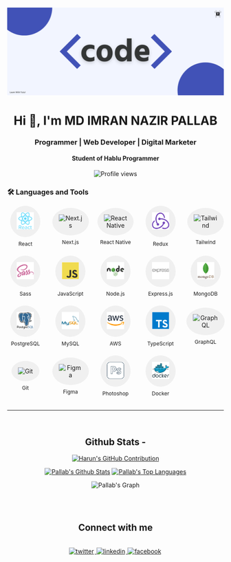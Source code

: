 ![I am pallab947](https://github.com/pallab947/pallab947/blob/main/code.png)

<h1 align="center">Hi 👋, I'm MD IMRAN NAZIR PALLAB</h1>
<h3 align="center">Programmer | Web Developer | Digital Marketer </h3>
<h4 align="center">Student of Hablu Programmer</h4>

<div align="center">

![Profile views](https://komarev.com/ghpvc/?username=pallab947&color=red)

<h3 align="left">🛠️ Languages and Tools</h3>

  <!-- Styled Tech Stack Icons -->
<div style="display: grid; grid-template-columns: repeat(auto-fit, minmax(80px, 1fr)); gap: 20px; text-align: center; justify-items: center; align-items: center;">

  <!-- Icon Template Example -->
  <div style="display: flex; flex-direction: column; align-items: center;">
    <div style="background: #f0f0f0; border-radius: 50%; padding: 15px;">
      <img src="https://raw.githubusercontent.com/devicons/devicon/master/icons/react/react-original-wordmark.svg" alt="React" width="40" height="40"/>
    </div>
    <span style="margin-top: 8px; font-size: 12px;">React</span>
  </div>

  <!-- Repeat for all icons -->
  <div style="display: flex; flex-direction: column; align-items: center;">
    <div style="background: #f0f0f0; border-radius: 50%; padding: 15px;">
      <img src="https://cdn.worldvectorlogo.com/logos/nextjs-2.svg" alt="Next.js" width="40" height="40"/>
    </div>
    <span style="margin-top: 8px; font-size: 12px;">Next.js</span>
  </div>

  <div style="display: flex; flex-direction: column; align-items: center;">
    <div style="background: #f0f0f0; border-radius: 50%; padding: 15px;">
      <img src="https://reactnative.dev/img/header_logo.svg" alt="React Native" width="40" height="40"/>
    </div>
    <span style="margin-top: 8px; font-size: 12px;">React Native</span>
  </div>

  <div style="display: flex; flex-direction: column; align-items: center;">
    <div style="background: #f0f0f0; border-radius: 50%; padding: 15px;">
      <img src="https://raw.githubusercontent.com/devicons/devicon/master/icons/redux/redux-original.svg" alt="Redux" width="40" height="40"/>
    </div>
    <span style="margin-top: 8px; font-size: 12px;">Redux</span>
  </div>

  <div style="display: flex; flex-direction: column; align-items: center;">
    <div style="background: #f0f0f0; border-radius: 50%; padding: 15px;">
      <img src="https://www.vectorlogo.zone/logos/tailwindcss/tailwindcss-icon.svg" alt="Tailwind" width="40" height="40"/>
    </div>
    <span style="margin-top: 8px; font-size: 12px;">Tailwind</span>
  </div>

  <div style="display: flex; flex-direction: column; align-items: center;">
    <div style="background: #f0f0f0; border-radius: 50%; padding: 15px;">
      <img src="https://raw.githubusercontent.com/devicons/devicon/master/icons/sass/sass-original.svg" alt="Sass" width="40" height="40"/>
    </div>
    <span style="margin-top: 8px; font-size: 12px;">Sass</span>
  </div>

  <div style="display: flex; flex-direction: column; align-items: center;">
    <div style="background: #f0f0f0; border-radius: 50%; padding: 15px;">
      <img src="https://raw.githubusercontent.com/devicons/devicon/master/icons/javascript/javascript-original.svg" alt="JavaScript" width="40" height="40"/>
    </div>
    <span style="margin-top: 8px; font-size: 12px;">JavaScript</span>
  </div>

  <!-- Backend -->
  <div style="display: flex; flex-direction: column; align-items: center;">
    <div style="background: #f0f0f0; border-radius: 50%; padding: 15px;">
      <img src="https://raw.githubusercontent.com/devicons/devicon/master/icons/nodejs/nodejs-original-wordmark.svg" alt="Node.js" width="40" height="40"/>
    </div>
    <span style="margin-top: 8px; font-size: 12px;">Node.js</span>
  </div>

  <div style="display: flex; flex-direction: column; align-items: center;">
    <div style="background: #f0f0f0; border-radius: 50%; padding: 15px;">
      <img src="https://raw.githubusercontent.com/devicons/devicon/master/icons/express/express-original-wordmark.svg" alt="Express.js" width="40" height="40"/>
    </div>
    <span style="margin-top: 8px; font-size: 12px;">Express.js</span>
  </div>

  <div style="display: flex; flex-direction: column; align-items: center;">
    <div style="background: #f0f0f0; border-radius: 50%; padding: 15px;">
      <img src="https://raw.githubusercontent.com/devicons/devicon/master/icons/mongodb/mongodb-original-wordmark.svg" alt="MongoDB" width="40" height="40"/>
    </div>
    <span style="margin-top: 8px; font-size: 12px;">MongoDB</span>
  </div>

  <div style="display: flex; flex-direction: column; align-items: center;">
    <div style="background: #f0f0f0; border-radius: 50%; padding: 15px;">
      <img src="https://raw.githubusercontent.com/devicons/devicon/master/icons/postgresql/postgresql-original-wordmark.svg" alt="PostgreSQL" width="40" height="40"/>
    </div>
    <span style="margin-top: 8px; font-size: 12px;">PostgreSQL</span>
  </div>

  <div style="display: flex; flex-direction: column; align-items: center;">
    <div style="background: #f0f0f0; border-radius: 50%; padding: 15px;">
      <img src="https://raw.githubusercontent.com/devicons/devicon/master/icons/mysql/mysql-original-wordmark.svg" alt="MySQL" width="40" height="40"/>
    </div>
    <span style="margin-top: 8px; font-size: 12px;">MySQL</span>
  </div>

  <!-- Others -->
  <div style="display: flex; flex-direction: column; align-items: center;">
    <div style="background: #f0f0f0; border-radius: 50%; padding: 15px;">
      <img src="https://raw.githubusercontent.com/devicons/devicon/master/icons/amazonwebservices/amazonwebservices-original-wordmark.svg" alt="AWS" width="40" height="40"/>
    </div>
    <span style="margin-top: 8px; font-size: 12px;">AWS</span>
  </div>

  <div style="display: flex; flex-direction: column; align-items: center;">
    <div style="background: #f0f0f0; border-radius: 50%; padding: 15px;">
      <img src="https://raw.githubusercontent.com/devicons/devicon/master/icons/typescript/typescript-original.svg" alt="TypeScript" width="40" height="40"/>
    </div>
    <span style="margin-top: 8px; font-size: 12px;">TypeScript</span>
  </div>

  <div style="display: flex; flex-direction: column; align-items: center;">
    <div style="background: #f0f0f0; border-radius: 50%; padding: 15px;">
      <img src="https://www.vectorlogo.zone/logos/graphql/graphql-icon.svg" alt="GraphQL" width="40" height="40"/>
    </div>
    <span style="margin-top: 8px; font-size: 12px;">GraphQL</span>
  </div>

  <div style="display: flex; flex-direction: column; align-items: center;">
    <div style="background: #f0f0f0; border-radius: 50%; padding: 15px;">
      <img src="https://www.vectorlogo.zone/logos/git-scm/git-scm-icon.svg" alt="Git" width="40" height="40"/>
    </div>
    <span style="margin-top: 8px; font-size: 12px;">Git</span>
  </div>

  <div style="display: flex; flex-direction: column; align-items: center;">
    <div style="background: #f0f0f0; border-radius: 50%; padding: 15px;">
      <img src="https://www.vectorlogo.zone/logos/figma/figma-icon.svg" alt="Figma" width="40" height="40"/>
    </div>
    <span style="margin-top: 8px; font-size: 12px;">Figma</span>
  </div>

  <div style="display: flex; flex-direction: column; align-items: center;">
    <div style="background: #f0f0f0; border-radius: 50%; padding: 15px;">
      <img src="https://raw.githubusercontent.com/devicons/devicon/master/icons/photoshop/photoshop-line.svg" alt="Photoshop" width="40" height="40"/>
    </div>
    <span style="margin-top: 8px; font-size: 12px;">Photoshop</span>
  </div>

  <div style="display: flex; flex-direction: column; align-items: center;">
    <div style="background: #f0f0f0; border-radius: 50%; padding: 15px;">
      <img src="https://raw.githubusercontent.com/devicons/devicon/master/icons/docker/docker-original-wordmark.svg" alt="Docker" width="40" height="40"/>
    </div>
    <span style="margin-top: 8px; font-size: 12px;">Docker</span>
  </div>

</div>

  
  
    
<br/>
<hr/>
<br/>

## Github Stats -

<p align="center">
  <a href="https://github.com/pallab947">
    <img src="https://github-profile-summary-cards.vercel.app/api/cards/profile-details?username=pallab947&theme=radical" alt="Harun's GitHub Contribution"/>
  </a>
</p>

<a> 
    <a href="https://github.com/pallab947"><img alt="Pallab's Github Stats" src="https://denvercoder1-github-readme-stats.vercel.app/api?username=pallab947&show_icons=true&count_private=true&theme=react&border_color=7F3FBF&bg_color=0D1117&title_color=F85D7F&icon_color=F8D866" height="192px" width="49.5%"/></a>
  <a href="https://github.com/pallab947"><img alt="Pallab's Top Languages" src="https://denvercoder1-github-readme-stats.vercel.app/api/top-langs/?username=pallab947&langs_count=8&layout=compact&theme=react&border_color=7F3FBF&bg_color=0D1117&title_color=F85D7F&icon_color=F8D866" height="192px" width="49.5%"/></a>
  <br/>
</a>

![Pallab's Graph](https://github-readme-activity-graph.vercel.app/graph?username=pallab947&custom_title=Harun's%20GitHub%20Activity%20Graph&bg_color=0D1117&color=7F3FBF&line=7F3FBF&point=7F3FBF&area_color=FFFFFF&title_color=FFFFFF&area=true)

<br/>

<br/>

## Connect with me

<div align="center">
<br/>
<a href="https://twitter.com/MINpallab" target="_blank">
<img src=https://img.shields.io/badge/twitter-%2300acee.svg?&style=for-the-badge&logo=twitter&logoColor=white alt=twitter style="margin-bottom: 5px; margin-right: 2px;" />
</a>
<a href="https://www.linkedin.com/in/mdimrannazirpallab99/" target="_blank">
<img src=https://img.shields.io/badge/linkedin-%231E77B5.svg?&style=for-the-badge&logo=linkedin&logoColor=white alt=linkedin style="margin-bottom: 5px; margin-right: 2px;" />
</a>
<a href="https://www.facebook.com/imranNazir999" target="_blank">
<img src=https://img.shields.io/badge/facebook-%232E87FB.svg?&style=for-the-badge&logo=facebook&logoColor=white alt=facebook style="margin-bottom: 5px; margin-right: 2px;" />
</a>  
</div>
